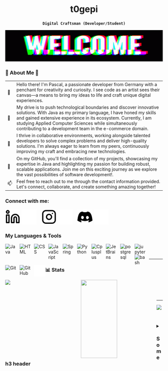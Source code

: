 
<div align="center">

# t0gepi
**`Digital Craftsman (Developer/Student)`**

</div>

<img width="100%" height="100" alt="cartman-wazzup" src="./img/welcome.gif">


### 🌟 About Me 🌟
<table>
  <tr>
    <td>👋</td>
    <td>
      Hello there! I'm Pascal, a passionate developer from Germany with a penchant for creativity and curiosity. I see code as an artist sees their canvas—a means to bring my ideas to life 
      and craft unique digital experiences.
    </td>
  </tr>
  
  <tr>
    <td>🚀</td>
    <td>
      My drive is to push technological boundaries and discover innovative solutions. With Java as my primary language, I have honed my skills and gained extensive experience in its ecosystem. Currently, 
      I am studying Applied Computer Sciences while simultaneously contributing to a development team in the e-commerce domain.
    </td>
  </tr>
  
  <tr>
    <td>🌱</td>
    <td>
      I thrive in collaborative environments, working alongside talented developers to solve complex problems and deliver high-quality solutions. I'm always eager to learn from my peers, 
      continuously improving my craft and embracing new technologies.
    </td>
  </tr>
  
  <tr>
    <td>🎯</td>
    <td>
      On my GitHub, you'll find a collection of my projects, showcasing my expertise in Java and highlighting my passion for building robust, scalable applications. Join me on this exciting journey as 
      we explore the vast possibilities of software development!.
    </td>
  </tr>
  
  <tr>
    <td>📫</td>
    <td>
      Feel free to reach out to me through the contact information provided. Let's connect, collaborate, and create something amazing together!
    </td>
  </tr>

</table>


### Connect with me:

[![website](./img/linkedin-light.svg)](https://linkedin.com#gh-light-mode-only)
[![website](./img/linkedin-dark.svg)](https://linkedin.com#gh-dark-mode-only)
&nbsp;&nbsp;
[![website](./img/instagram-light.svg)](https://instagram.com#gh-light-mode-only)
[![website](./img/instagram-dark.svg)](https://instagram.com#gh-dark-mode-only)
&nbsp;&nbsp;
[![website](./img/discord-light-24.svg)](https://discordapp.com/users/216163718801653760#gh-light-mode-only)
[![website](./img/discord-dark-24.svg)](https://discordapp.com/users/216163718801653760#gh-dark-mode-only)


### My Languages & Tools
<link rel="stylesheet" href="https://cdn.jsdelivr.net/gh/devicons/devicon@v2.15.1/devicon.min.css">

<img align="left" alt="Java" width="36px" src="https://cdn.jsdelivr.net/gh/devicons/devicon/icons/java/java-original-wordmark.svg" style="padding-right:10px;" />
<img align="left" alt="HTML" width="36px" src="https://cdn.jsdelivr.net/gh/devicons/devicon/icons/html5/html5-original.svg" style="padding-right:10px; " />
<img align="left" alt="CSS" width="36px" src="https://cdn.jsdelivr.net/gh/devicons/devicon/icons/css3/css3-original.svg" style="padding-right:10px;" />
<img align="left" alt="JavaScript" width="36px" src="https://cdn.jsdelivr.net/gh/devicons/devicon/icons/javascript/javascript-original.svg" style="padding-right:10px;" />
<img align="left" alt="Spring" width="36px" src="https://cdn.jsdelivr.net/gh/devicons/devicon/icons/spring/spring-original.svg" style="padding-right:10px;" />
<img align="left" alt="Python" width="36px" src="https://cdn.jsdelivr.net/gh/devicons/devicon/icons/python/python-original.svg" style="padding-right:10px;" />
<img align="left" alt="Cplusplus" width="36px" src="https://cdn.jsdelivr.net/gh/devicons/devicon/icons/cplusplus/cplusplus-original.svg" style="padding-right:10px;" />
<img align="left" alt="JetBrains" width="36px" src="https://cdn.jsdelivr.net/gh/devicons/devicon/icons/jetbrains/jetbrains-original.svg" style="padding-right:10px;" />   
<img align="left" alt="postgresql" width="36px" src="https://cdn.jsdelivr.net/gh/devicons/devicon/icons/postgresql/postgresql-original.svg" style="padding-right:10px;" />
<img align="left" alt="jupyter" width="36px" src="https://cdn.jsdelivr.net/gh/devicons/devicon/icons/jupyter/jupyter-original-wordmark.svg" style="padding-right:10px;" />
<img align="left" alt="bash" width="36px" src="https://cdn.jsdelivr.net/gh/devicons/devicon/icons/bash/bash-original.svg" style="padding-right:10px;" />
<img align="left" alt="Git" width="36px" src="https://cdn.jsdelivr.net/gh/devicons/devicon/icons/git/git-original.svg" style="padding-right:10px;" />
<img align="left" alt="GitHub" width="36px" src="https://user-images.githubusercontent.com/3369400/139447912-e0f43f33-6d9f-45f8-be46-2df5bbc91289.png" style="padding-right:10px;" />
<img align="left" alt="Terminal" width="36px" src="./img/terminal-dark.svg" />
<br />
<br />

---

### 📊 Stats

<img width="48%" align="left" src="https://github-readme-stats.vercel.app/api?username=t0gepi&show_icons=true&theme=github_dark_dimmed">
<img width="48%" height="250px" align="left" src="https://streak-stats.demolab.com?user=t0gepi&theme=tokyonight">
<br />
<br />
<br />

---

<img src="https://github-readme-stats.vercel.app/api/top-langs/?username=t0gepi&layout=compact&theme=github_dark_dimmed">


#

<details>
  <summary><h3> Some h3 header</h3></summary>
 This is a little text that i just write. It shoul serve as a placeholder for a larger text, that i might write in the future.
 I don't know what i will be writing here but it should be something about me. For now, I will just leave this how it is.
</details>
  
[discord]: https://discordapp.com/users/216163718801653760
